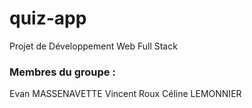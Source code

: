 # quiz-app

Projet de Développement Web Full Stack

### Membres du groupe :

Evan MASSENAVETTE
Vincent Roux
Céline LEMONNIER
